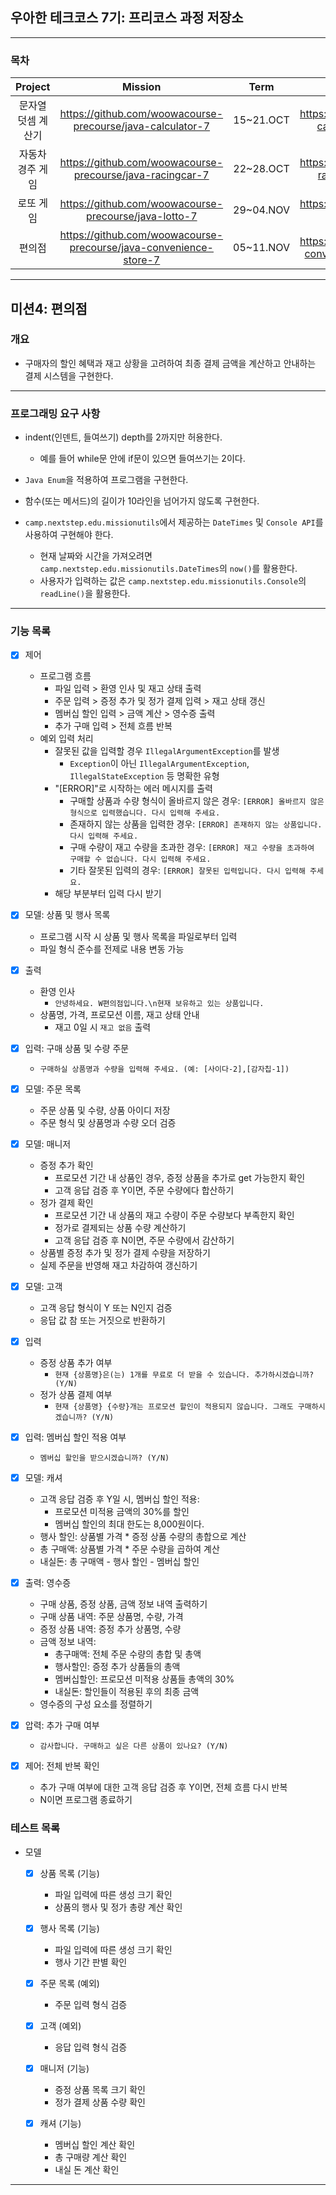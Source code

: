 ## 우아한 테크코스 7기: 프리코스 과정 저장소

---

### 목차

|  Project   |                              Mission                              |   Term    |                         Repository                          |                                 Revision                                 |
|:----------:|:-----------------------------------------------------------------:|:---------:|:-----------------------------------------------------------:|:------------------------------------------------------------------------:|
| 문자열 덧셈 계산기 |    https://github.com/woowacourse-precourse/java-calculator-7     | 15~21.OCT |  https://github.com/awrion3/java-calculator-7/tree/awrion3  | https://github.com/awrion3/reflectJava_woowa-precourse-7/tree/calculator |
| 자동차 경주 게임  |     https://github.com/woowacourse-precourse/java-racingcar-7     | 22~28.OCT |  https://github.com/awrion3/java-racingcar-7/tree/awrion3   | https://github.com/awrion3/reflectJava_woowa-precourse-7/tree/racingcar  |
|   로또 게임    |       https://github.com/woowacourse-precourse/java-lotto-7       | 29~04.NOV |    https://github.com/awrion3/java-lotto-7/tree/awrion3     |   https://github.com/awrion3/reflectJava_woowa-precourse-7/tree/lotto    |
|    편의점     | https://github.com/woowacourse-precourse/java-convenience-store-7 | 05~11.NOV | https://github.com/awrion3/java-convenience-store-7-awrion3 |   https://github.com/awrion3/reflectJava_woowa-precourse-7/tree/store    |

---

## 미션4: 편의점

### 개요

* 구매자의 할인 혜택과 재고 상황을 고려하여 최종 결제 금액을 계산하고 안내하는 결제 시스템을 구현한다.

---

### 프로그래밍 요구 사항

* indent(인덴트, 들여쓰기) depth를 2까지만 허용한다.
    - 예를 들어 while문 안에 if문이 있으면 들여쓰기는 2이다.
* `Java Enum`을 적용하여 프로그램을 구현한다.
* 함수(또는 메서드)의 길이가 10라인을 넘어가지 않도록 구현한다.

* `camp.nextstep.edu.missionutils`에서 제공하는 `DateTimes` 및 `Console API`를 사용하여 구현해야 한다.
    - 현재 날짜와 시간을 가져오려면 `camp.nextstep.edu.missionutils.DateTimes`의 `now()`를 활용한다.
    - 사용자가 입력하는 값은 `camp.nextstep.edu.missionutils.Console`의 `readLine()`을 활용한다.

---

### 기능 목록

- [x] 제어
    - 프로그램 흐름
        - 파일 입력 > 환영 인사 및 재고 상태 출력
        - 주문 입력 > 증정 추가 및 정가 결제 입력 > 재고 상태 갱신
        - 멤버십 할인 입력 > 금액 계산 > 영수증 출력
        - 추가 구매 입력 > 전체 흐름 반복
    - 예외 입력 처리
        * 잘못된 값을 입력할 경우 `IllegalArgumentException`를 발생
            - `Exception`이 아닌 `IllegalArgumentException`, `IllegalStateException` 등 명확한 유형
        * "[ERROR]"로 시작하는 에러 메시지를 출력
            - 구매할 상품과 수량 형식이 올바르지 않은 경우: `[ERROR] 올바르지 않은 형식으로 입력했습니다. 다시 입력해 주세요.`
            - 존재하지 않는 상품을 입력한 경우: `[ERROR] 존재하지 않는 상품입니다. 다시 입력해 주세요.`
            - 구매 수량이 재고 수량을 초과한 경우: `[ERROR] 재고 수량을 초과하여 구매할 수 없습니다. 다시 입력해 주세요.`
            - 기타 잘못된 입력의 경우: `[ERROR] 잘못된 입력입니다. 다시 입력해 주세요.`
        * 해당 부분부터 입력 다시 받기


- [x] 모델: 상품 및 행사 목록
    - 프로그램 시작 시 상품 및 행사 목록을 파일로부터 입력
    - 파일 형식 준수를 전제로 내용 변동 가능


- [x] 출력
    - 환영 인사
        - `안녕하세요. W편의점입니다.\n현재 보유하고 있는 상품입니다.`
    - 상품명, 가격, 프로모션 이름, 재고 상태 안내
        - 재고 0일 시 `재고 없음` 출력


- [x] 입력: 구매 상품 및 수량 주문
    - `구매하실 상품명과 수량을 입력해 주세요. (예: [사이다-2],[감자칩-1])`


- [x] 모델: 주문 목록
    - 주문 상품 및 수량, 상품 아이디 저장
    - 주문 형식 및 상품명과 수량 오더 검증


- [x] 모델: 매니저
    * 증정 추가 확인
        - 프로모션 기간 내 상품인 경우, 증정 상품을 추가로 get 가능한지 확인
        - 고객 응답 검증 후 Y이면, 주문 수량에다 합산하기
    * 정가 결제 확인
        - 프로모션 기간 내 상품의 재고 수량이 주문 수량보다 부족한지 확인
        - 정가로 결제되는 상품 수량 계산하기
        - 고객 응답 검증 후 N이면, 주문 수량에서 감산하기
    * 상품별 증정 추가 및 정가 결제 수량을 저장하기
    * 실제 주문을 반영해 재고 차감하여 갱신하기


- [x] 모델: 고객
    - 고객 응답 형식이 Y 또는 N인지 검증
    - 응답 값 참 또는 거짓으로 반환하기


- [x] 입력
    - 증정 상품 추가 여부
        - `현재 {상품명}은(는) 1개를 무료로 더 받을 수 있습니다. 추가하시겠습니까? (Y/N)`
    - 정가 상품 결제 여부
        - `현재 {상품명} {수량}개는 프로모션 할인이 적용되지 않습니다. 그래도 구매하시겠습니까? (Y/N)`


- [x] 입력: 멤버십 할인 적용 여부
    - `멤버십 할인을 받으시겠습니까? (Y/N)`


- [x] 모델: 캐셔
    - 고객 응답 검증 후 Y일 시, 멤버십 할인 적용:
        - 프로모션 미적용 금액의 30%를 할인
        - 멤버십 할인의 최대 한도는 8,000원이다.
    - 행사 할인: 상품별 가격 * 증정 상품 수량의 총합으로 계산
    - 총 구매액: 상품별 가격 * 주문 수량을 곱하여 계산
    - 내실돈: 총 구매액 - 행사 할인 - 멤버십 할인


- [x] 출력: 영수증
    - 구매 상품, 증정 상품, 금액 정보 내역 출력하기
    - 구매 상품 내역: 주문 상품명, 수량, 가격
    - 증정 상품 내역: 증정 추가 상품명, 수량
    - 금액 정보 내역:
        - 총구매액: 전체 주문 수량의 총합 및 총액
        - 행사할인: 증정 추가 상품들의 총액
        - 멤버십할인: 프로모션 미적용 상품들 총액의 30%
        - 내실돈: 할인들이 적용된 후의 최종 금액
    - 영수증의 구성 요소를 정렬하기


- [x] 압력: 추가 구매 여부
    - `감사합니다. 구매하고 싶은 다른 상품이 있나요? (Y/N)`


- [x] 제어: 전체 반복 확인
    - 추가 구매 여부에 대한 고객 응답 검증 후 Y이면, 전체 흐름 다시 반복
    - N이면 프로그램 종료하기

### 테스트 목록

- 모델
    - [x] 상품 목록 (기능)
        - 파일 입력에 따른 생성 크기 확인
        - 상품의 행사 및 정가 총량 계산 확인

    - [x] 행사 목록 (기능)
        - 파일 입력에 따른 생성 크기 확인
        - 행사 기간 판별 확인

    - [x] 주문 목록 (예외)
        - 주문 입력 형식 검증

    - [x] 고객 (예외)
        - 응답 입력 형식 검증

    - [x] 매니저 (기능)
        - 증정 상품 목록 크기 확인
        - 정가 결제 상품 수량 확인

    - [x] 캐셔 (기능)
        - 멤버십 할인 계산 확인
        - 총 구매량 계산 확인
        - 내실 돈 계산 확인

---
